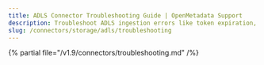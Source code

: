 ```yaml
---
title: ADLS Connector Troubleshooting Guide | OpenMetadata Support
description: Troubleshoot ADLS ingestion errors like token expiration, file access denials, or metadata extraction issues.
slug: /connectors/storage/adls/troubleshooting
---
```


{% partial file="/v1.9/connectors/troubleshooting.md" /%}

